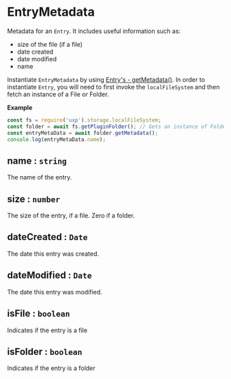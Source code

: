 
<a name="module-storage-entrymetadata" id="module-storage-entrymetadata"></a>

# EntryMetadata
Metadata for an `Entry`. It includes useful information such as:

* size of the file (if a file)
* date created
* date modified
* name

Instantiate `EntryMetadata` by using [Entry's - getMetadata()](./Entry.md#module-storage-entry-getmetadata).
In order to instantiate `Entry`, you will need to first invoke the `localFileSystem` and then fetch an instance of a File or Folder.

<b>Example</b>
```js
const fs = require('uxp').storage.localFileSystem;
const folder = await fs.getPluginFolder(); // Gets an instance of Folder (or Entry)
const entryMetaData = await folder.getMetadata(); 
console.log(entryMetaData.name);
```



<a name="module-storage-entrymetadata-name" id="module-storage-entrymetadata-name"></a>

## name : `string`
The name of the entry.



<a name="module-storage-entrymetadata-size" id="module-storage-entrymetadata-size"></a>

## size : `number`
The size of the entry, if a file. Zero if a folder.



<a name="module-storage-entrymetadata-datecreated" id="module-storage-entrymetadata-datecreated"></a>

## dateCreated : `Date`
The date this entry was created.



<a name="module-storage-entrymetadata-datemodified" id="module-storage-entrymetadata-datemodified"></a>

## dateModified : `Date`
The date this entry was modified.



<a name="module-storage-entrymetadata-isfile" id="module-storage-entrymetadata-isfile"></a>

## isFile : `boolean`
Indicates if the entry is a file



<a name="module-storage-entrymetadata-isfolder" id="module-storage-entrymetadata-isfolder"></a>

## isFolder : `boolean`
Indicates if the entry is a folder


  
